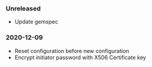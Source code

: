 ### Unreleased
- Update gemspec
### 2020-12-09
- Reset configuration before new configuration
- Encrypt initiator password with X506 Certificate key
